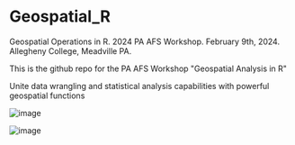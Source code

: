 # Geospatial_R
Geospatial Operations in R. 2024 PA AFS Workshop. 
February 9th, 2024. Allegheny College, Meadville PA.

This is the github repo for the PA AFS Workshop "Geospatial Analysis in R"

Unite data wrangling and statistical analysis capabilities with powerful geospatial functions


![image](https://github.com/FWeco/Geospatial_R/assets/8540710/7636986a-0c61-44e4-aaa1-6a9e0c49d2cc)

![image](https://github.com/FWeco/Geospatial_R/assets/8540710/3e50d876-a1a7-44b2-8cdd-7664ae7bd7b1)
